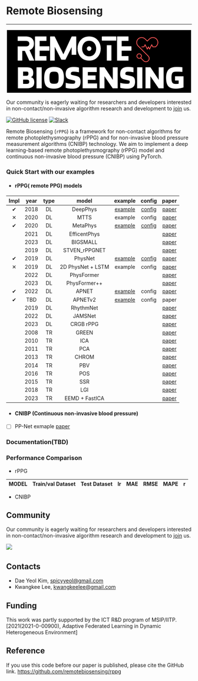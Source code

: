 # Remote Biosensing
__________________________
<p align="center">
 <img src="logo.png">
</p>

Our community is eagerly waiting for researchers and developers interested in non-contact/non-invasive algorithm
research and development
to [join](https://join.slack.com/t/remobebiosensing/shared_invite/zt-1u3kjfhf9-xWw_XQ8hGd7qFZymCSzUtg) us.

[![GitHub license](https://img.shields.io/github/license/remotebiosensing/rppg)](https://github.com/remotebiosensing/rppg/blob/main/LICENSE)
[![Slack](https://img.shields.io/badge/Chat-Slack-red)](https://join.slack.com/t/remobebiosensing/shared_invite/zt-1u3kjfhf9-xWw_XQ8hGd7qFZymCSzUtg)


Remote Biosensing (`rPPG`) is a framework for non-contact algorithms for remote photoplethysmography (rPPG) and for
non-invasive blood pressure measurement algorithms (CNIBP) technology.
We aim to implement a deep learning-based remote photoplethysmography (rPPG) model and continuous non-invasive blood
pressure (CNIBP) using PyTorch.

### Quick Start with our examples
 
- #### rPPG( remote PPG) models
| **Impl** | year | type |     **model**     |                                            **example**                                            |                                              **config**                                               |                                                                                       paper                                                                                       | 
|:--------:|:----:|:----:|:-----------------:|:-------------------------------------------------------------------------------------------------:|:-----------------------------------------------------------------------------------------------------:|:---------------------------------------------------------------------------------------------------------------------------------------------------------------------------------:|
| &#10004; | 2018 |  DL  |     DeepPhys      | [example](https://github.com/remotebiosensing/rppg/blob/main/rppg/examples/physnet_ubfc_ubfc.py)  | [config](https://github.com/remotebiosensing/rppg/blob/main/rppg/configs/FIT_DEEPPHYS_UBFC_UBFC.yaml) |                                                                     [paper](https://arxiv.org/abs/1805.07888)                                                                     |
| &#10005; | 2020 |  DL  |       MTTS        |                                              example                                              |                                                config                                                 |                                            [paper](https://papers.nips.cc/paper/2020/file/e1228be46de6a0234ac22ded31417bc7-Paper.pdf)                                             |
 | &#10004; | 2020 |  DL  |     MetaPhys      | [example](https://github.com/remotebiosensing/rppg/blob/main/rppg/examples/metaphys_ubfc_ubfc.py) | [config](https://github.com/remotebiosensing/rppg/blob/main/rppg/configs/FIT_METAPHYS_UBFC_UBFC.yaml) |                                                                     [paper](https://arxiv.org/abs/2010.01773)                                                                     |
|          | 2021 |  DL  |   EfficentPhys    |                                                                                                   |                                                                                                       |                                                                     [paper](https://arxiv.org/abs/2110.04447)                                                                     |
|          | 2023 |  DL  |     BIGSMALL      |                                                                                                   |                                                                                                       |                                                                     [paper](https://arxiv.org/abs/2303.11573)                                                                     |
|          | 2019 |  DL  |   STVEN_rPPGNET   |                                                                                                   |                                                                                                       |                                                                   [paper](https://arxiv.org/pdf/1907.11921.pdf)                                                                   |
| &#10004; | 2019 |  DL  |      PhysNet      | [example](https://github.com/remotebiosensing/rppg/blob/main/rppg/examples/physnet_ubfc_ubfc.py)  | [config](https://github.com/remotebiosensing/rppg/blob/main/rppg/configs/FIT_PHYSNET_UBFC_UBFC.yaml)  |                                                                     [paper](https://arxiv.org/abs/1905.02419)                                                                     |
| &#10005; | 2019 |  DL  | 2D PhysNet + LSTM |                                              example                                              |                                                config                                                 |                                                                     [paper](https://arxiv.org/abs/1905.02419)                                                                     |
|          | 2022 |  DL  |    PhysFormer     |                                                                                                   |                                                                                                       |                                                                   [paper](https://arxiv.org/pdf/2111.12082.pdf)                                                                   |
|          | 2023 |  DL  |   PhysFormer++    |                                                                                                   |                                                                                                       |                                                       [paper](https://link.springer.com/article/10.1007/s11263-023-01758-1)                                                       |
| &#10004; | 2022 |  DL  |       APNET       | [example](https://github.com/remotebiosensing/rppg/blob/main/rppg/examples/apnetv2_ubfc_ubfc.py)  |                                                config                                                 |                                                               [paper](https://europepmc.org/article/pmc/pmc9687348)                                                               |
| &#10004; | TBD  |  DL  |      APNETv2      | [example](https://github.com/remotebiosensing/rppg/blob/main/rppg/examples/apnetv2_ubfc_ubfc.py)  |                                                config                                                 |                                                                                       paper                                                                                       |
|          | 2019 |  DL  |     RhythmNet     |                                                                                                   |                                                                                                       |                                                                     [paper](https://arxiv.org/abs/1910.11515)                                                                     |
|          | 2022 |  DL  |      JAMSNet      |                                                                                                   |                                                                                                       |       [paper](https://ieeexplore.ieee.org/abstract/document/9973323/?casa_token=YE0aZV2EVRcAAAAA:s8ShA85zLSSZgZq9nmsa2imtZc8HbvOdhHfReYYg5_hEG6HPTYBcnjwj6yTRibCngr80hkI-)        |
|          | 2023 |  DL  |     CRGB rPPG     |                                                                                                   |                                                                                                       |                                                                 [paper](https://www.mdpi.com/2306-5354/10/2/243)                                                                  |
|          | 2008 |  TR  |       GREEN       |                                                                                                   |                                                                                                       |                                                           [paper](https://www.ncbi.nlm.nih.gov/pmc/articles/PMC2717852)                                                           |
|          | 2010 |  TR  |        ICA        |                                                                                                   |                                                                                                       |                                                                [paper](https://pubmed.ncbi.nlm.nih.gov/20588929/)                                                                 |
|          | 2011 |  TR  |        PCA        |                                                                                                   |                                                                                                       |               [paper](https://www.researchgate.net/publication/220726433_Measuring_Pulse_Rate_with_a_Webcam_-_a_Non-contact_Method_for_Evaluating_Cardiac_Activity)               |
|          | 2013 |  TR  |       CHROM       |                                                                                                   |                                                                                                       |                                                               [paper](https://ieeexplore.ieee.org/document/6523142)                                                               |
|          | 2014 |  TR  |        PBV        |                                                                                                   |                                                                                                       |                                                                [paper](https://pubmed.ncbi.nlm.nih.gov/25159049/)                                                                 |
|          | 2016 |  TR  |        POS        |                                                                                                   |                                                                                                       |                                                               [paper](https://ieeexplore.ieee.org/document/7565547)                                                               |
|          | 2015 |  TR  |        SSR        |                                                                                                   |                                                                                                       |                                                               [paper](https://ieeexplore.ieee.org/document/7355301)                                                               |
|          | 2018 |  TR  |        LGI        |                                                                                                   |                                                                                                       |                           [paper](https://openaccess.thecvf.com/content_cvpr_2018_workshops/papers/w27/Pilz_Local_Group_Invariance_CVPR_2018_paper.pdf)                           |
|          | 2023 |  TR  |  EEMD + FastICA   |                                                                                                   |                                                                                                       | [paper](https://iopscience.iop.org/article/10.1088/1361-6579/accefd/meta?casa_token=Q4QmtDqi6yAAAAAA:e0Whb986bmnCOHasy6gmiTQ-5ZzqXIbBolWTQXf7tYy6yk_xl6s76NAhVFoyfbsMUV5_ctS7jBU) |


- #### CNIBP (Continuous non-invasive blood pressure)
- [ ] PP-Net exmaple [paper](https://ieeexplore.ieee.org/document/9082808)

### Documentation(TBD)

### Performance Comparison

- rPPG

| MODEL | Train/val Dataset | Test Dataset | lr  | MAE | RMSE | MAPE | r   |
|-------|-------------------|--------------|-----|-----|------|------|-----|

- CNIBP

## Community

Our community is eagerly waiting for researchers and developers interested in non-contact/non-invasive algorithm
research and development
to [join](https://join.slack.com/t/remobebiosensing/shared_invite/zt-1u3kjfhf9-xWw_XQ8hGd7qFZymCSzUtg) us.

<a href="https://github.com/remotebiosensing/rppg/graphs/contributors">
  <img src="https://contrib.rocks/image?repo=remotebiosensing/rppg" />
</a>

## Contacts

- Dae Yeol Kim, spicyyeol@gmail.com
- Kwangkee Lee, kwangkeelee@gmail.com

## Funding

This work was partly supported by the ICT R&D program of
MSIP/IITP. [2021(2021-0-00900), Adaptive Federated Learning in Dynamic Heterogeneous Environment]

## Reference
If you use this code before our paper is published, please cite the GitHub link.
https://github.com/remotebiosensing/rppg